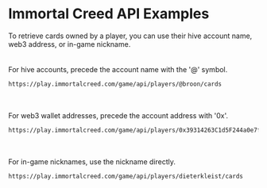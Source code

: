 # Immortal Creed API Examples
To retrieve cards owned by a player, you can use their hive account name, web3 address, or in-game nickname.
<br /><br /><br />
For hive accounts, precede the account name with the '@' symbol.
```
https://play.immortalcreed.com/game/api/players/@broon/cards
```
<br /><br />
For web3 wallet addresses, precede the account address with '0x'.
```
https://play.immortalcreed.com/game/api/players/0x39314263C1d5F244a0e7ff2CAbaa01c5b2409be3/cards
```
<br /><br />
For in-game nicknames, use the nickname directly.
```
https://play.immortalcreed.com/game/api/players/dieterkleist/cards
```
